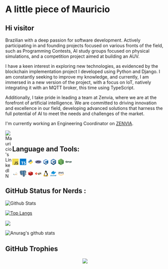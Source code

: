 # A little piece of Mauricio

## Hi visitor
Brazilian with a deep passion for software development. Actively participating in and founding projects focused on various fronts of the field, such as Programming Contests, AI study groups focused on physical simulations, and a competition project aimed at building an AUV.

I have a keen interest in exploring new technologies, as evidenced by the blockchain implementation project I developed using Python and Django. I am constantly seeking to improve my knowledge, and currently, I am immersed in a new version of the project, with a focus on IoT, natively integrating it with an MQTT broker, this time using TypeScript.

Additionally, I take pride in leading a team at Zenvia, where we are at the forefront of artificial intelligence. We are committed to driving innovation and excellence in our field, developing advanced solutions that harness the full potential of AI to meet the needs and challenges of the market.

I'm currently working an Engineering Coordinator on [ZENVIA](https://www.zenvia.com/).

<a href="https://www.linkedin.com/in/mauricio-leite-ferreira-9181a710b/">
  <img align="left" alt="Mauricio's LinkedIN" width="22px" src="https://raw.githubusercontent.com/gauravghongde/social-icons/master/SVG/Color/LinkedIN.svg" />
</a>

<br />

## Language and Tools:
<code><img height="20" src="https://raw.githubusercontent.com/github/explore/80688e429a7d4ef2fca1e82350fe8e3517d3494d/topics/javascript/javascript.png"></code>
<code><img height="20" src="https://raw.githubusercontent.com/github/explore/80688e429a7d4ef2fca1e82350fe8e3517d3494d/topics/typescript/typescript.png"></code>
<code><img height="20" src="https://raw.githubusercontent.com/github/explore/80688e429a7d4ef2fca1e82350fe8e3517d3494d/topics/python/python.png"></code>
<code><img height="20" src="https://raw.githubusercontent.com/github/explore/80688e429a7d4ef2fca1e82350fe8e3517d3494d/topics/php/php.png"></code>
<code><img height="20" src="https://raw.githubusercontent.com/github/explore/80688e429a7d4ef2fca1e82350fe8e3517d3494d/topics/c/c.png"></code>
<code><img height="20" src="https://raw.githubusercontent.com/github/explore/80688e429a7d4ef2fca1e82350fe8e3517d3494d/topics/cpp/cpp.png"></code>
<code><img height="20" src="https://raw.githubusercontent.com/github/explore/80688e429a7d4ef2fca1e82350fe8e3517d3494d/topics/nodejs/nodejs.png"></code>
<code><img height="20" src="https://raw.githubusercontent.com/github/explore/80688e429a7d4ef2fca1e82350fe8e3517d3494d/topics/django/django.png"></code>

<code><img height="20" src="https://raw.githubusercontent.com/github/explore/80688e429a7d4ef2fca1e82350fe8e3517d3494d/topics/mysql/mysql.png"></code>
<code><img height="20" src="https://raw.githubusercontent.com/github/explore/80688e429a7d4ef2fca1e82350fe8e3517d3494d/topics/postgresql/postgresql.png"></code>
<code><img height="20" src="https://raw.githubusercontent.com/github/explore/80688e429a7d4ef2fca1e82350fe8e3517d3494d/topics/redis/redis.png"></code>
<code><img height="20" src="https://raw.githubusercontent.com/github/explore/80688e429a7d4ef2fca1e82350fe8e3517d3494d/topics/git/git.png"></code>
<code><img height="20" src="https://raw.githubusercontent.com/github/explore/80688e429a7d4ef2fca1e82350fe8e3517d3494d/topics/linux/linux.png"></code>
<code><img height="20" src="https://raw.githubusercontent.com/github/explore/80688e429a7d4ef2fca1e82350fe8e3517d3494d/topics/docker/docker.png"></code>
<code><img height="20" src="https://raw.githubusercontent.com/github/explore/80688e429a7d4ef2fca1e82350fe8e3517d3494d/topics/aws/aws.png"></code>

## GitHub Status for Nerds :

![Github Stats](https://github-readme-stats.vercel.app/api?username=mauricioLeite&count_private=true&show_icons=true&theme=dracula) 

[![Top Langs](https://github-readme-stats.vercel.app/api/top-langs/?username=MauricioLeite&layout=compact&theme=dracula&hide=mathematica&langs_count=4)](https://github.com/anuraghazra/github-readme-stats)

 <img align="center" src="https://github-readme-streak-stats.herokuapp.com/?user=MauricioLeite&theme=dracula" />
  
 ![Anurag's github stats](https://github-profile-summary-cards.vercel.app/api/cards/profile-details?username=MauricioLeite&theme=dracula)

## GitHub Trophies
<p align="center">
  <img src="https://github-profile-trophy.vercel.app/?username=MauricioLeite&theme=dracula&no-frame=true&margin-w=4"/>
</p>
